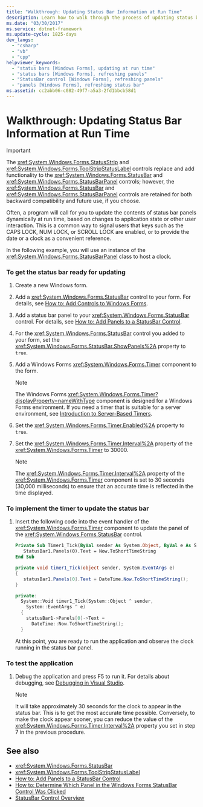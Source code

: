 ```yaml
---
title: "Walkthrough: Updating Status Bar Information at Run Time"
description: Learn how to walk through the process of updating status bar information at run time based on application state or another user interaction.
ms.date: "03/30/2017"
ms.service: dotnet-framework
ms.update-cycle: 1825-days
dev_langs:
  - "csharp"
  - "vb"
  - "cpp"
helpviewer_keywords:
  - "status bars [Windows Forms], updating at run time"
  - "status bars [Windows Forms], refreshing panels"
  - "StatusBar control [Windows Forms], refreshing panels"
  - "panels [Windows Forms], refreshing status bar"
ms.assetid: cc2abb06-c082-49f7-a5a3-2fd1bbcb58d1
---
```

# Walkthrough: Updating Status Bar Information at Run Time

> [!IMPORTANT]
> The <xref:System.Windows.Forms.StatusStrip> and <xref:System.Windows.Forms.ToolStripStatusLabel> controls replace and add functionality to the <xref:System.Windows.Forms.StatusBar> and <xref:System.Windows.Forms.StatusBarPanel> controls; however, the <xref:System.Windows.Forms.StatusBar> and <xref:System.Windows.Forms.StatusBarPanel> controls are retained for both backward compatibility and future use, if you choose.

Often, a program will call for you to update the contents of status bar panels dynamically at run time, based on changes to application state or other user interaction. This is a common way to signal users that keys such as the CAPS LOCK, NUM LOCK, or SCROLL LOCK are enabled, or to provide the date or a clock as a convenient reference.

In the following example, you will use an instance of the <xref:System.Windows.Forms.StatusBarPanel> class to host a clock.

### To get the status bar ready for updating

1. Create a new Windows form.

2. Add a <xref:System.Windows.Forms.StatusBar> control to your form. For details, see [How to: Add Controls to Windows Forms](how-to-add-to-a-form.md).

3. Add a status bar panel to your <xref:System.Windows.Forms.StatusBar> control. For details, see [How to: Add Panels to a StatusBar Control](how-to-add-panels-to-a-statusbar-control.md).

4. For the <xref:System.Windows.Forms.StatusBar> control you added to your form, set the <xref:System.Windows.Forms.StatusBar.ShowPanels%2A> property to `true`.

5. Add a Windows Forms <xref:System.Windows.Forms.Timer> component to the form.

    > [!NOTE]
    > The Windows Forms <xref:System.Windows.Forms.Timer?displayProperty=nameWithType> component is designed for a Windows Forms environment. If you need a timer that is suitable for a server environment, see [Introduction to Server-Based Timers](/previous-versions/visualstudio/visual-studio-2008/tb9yt5e6(v=vs.90)).

6. Set the <xref:System.Windows.Forms.Timer.Enabled%2A> property to `true`.

7. Set the <xref:System.Windows.Forms.Timer.Interval%2A> property of the <xref:System.Windows.Forms.Timer> to 30000.

    > [!NOTE]
    > The <xref:System.Windows.Forms.Timer.Interval%2A> property of the <xref:System.Windows.Forms.Timer> component is set to 30 seconds (30,000 milliseconds) to ensure that an accurate time is reflected in the time displayed.

### To implement the timer to update the status bar

1. Insert the following code into the event handler of the <xref:System.Windows.Forms.Timer> component to update the panel of the <xref:System.Windows.Forms.StatusBar> control.

    ```vb
    Private Sub Timer1_Tick(ByVal sender As System.Object, ByVal e As System.EventArgs) Handles Timer1.Tick
       StatusBar1.Panels(0).Text = Now.ToShortTimeString
    End Sub
    ```

    ```csharp
    private void timer1_Tick(object sender, System.EventArgs e)
    {
       statusBar1.Panels[0].Text = DateTime.Now.ToShortTimeString();
    }
    ```

    ```cpp
    private:
      System::Void timer1_Tick(System::Object ^ sender,
        System::EventArgs ^ e)
      {
        statusBar1->Panels[0]->Text =
          DateTime::Now.ToShortTimeString();
      }
    ```

     At this point, you are ready to run the application and observe the clock running in the status bar panel.

### To test the application

1. Debug the application and press F5 to run it. For details about debugging, see [Debugging in Visual Studio](/visualstudio/debugger/debugger-feature-tour).

    > [!NOTE]
    > It will take approximately 30 seconds for the clock to appear in the status bar. This is to get the most accurate time possible. Conversely, to make the clock appear sooner, you can reduce the value of the <xref:System.Windows.Forms.Timer.Interval%2A> property you set in step 7 in the previous procedure.

## See also

- <xref:System.Windows.Forms.StatusBar>
- <xref:System.Windows.Forms.ToolStripStatusLabel>
- [How to: Add Panels to a StatusBar Control](how-to-add-panels-to-a-statusbar-control.md)
- [How to: Determine Which Panel in the Windows Forms StatusBar Control Was Clicked](determine-which-panel-wf-statusbar-control-was-clicked.md)
- [StatusBar Control Overview](statusbar-control-overview-windows-forms.md)
